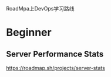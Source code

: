 RoadMpa上DevOps学习路线


# Beginner
## Server Performance Stats
https://roadmap.sh/projects/server-stats